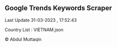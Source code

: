 

## Google Trends Keywords Scraper 
 
Last Update 31-03-2023 , 17:52:43

Country List :
VIETNAM.json



© Abdul Muttaqin 
